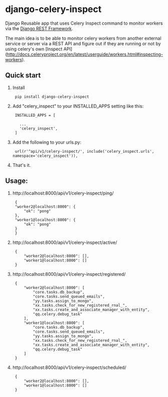 # django-celery-inspect

Django Reusable app that uses Celery Inspect command to monitor workers via the [Django REST Framework](https://github.com/tomchristie/django-rest-framework).

The main idea is to be able to monitor celery workers from another external service or server via a REST API and figure out if they are running or not by using celery's own [Inspect API]
(http://docs.celeryproject.org/en/latest/userguide/workers.html#inspecting-workers).

## Quick start

1. Install

		pip install django-celery-inspect

2. Add "celery_inspect" to your INSTALLED_APPS setting like this:

		INSTALLED_APPS = [
    
          ...
          'celery_inspect',
        ]

3. Add the following to your urls.py:

		url(r'^api/v1/celery-inspect/', include('celery_inspect.urls', namespace='celery_inspect')),
    
4. That's it.

## Usage:

1. http://localhost:8000/api/v1/celery-inspect/ping/

		{
        "worker2@localhost:8000": {
            "ok": "pong"
        },
        "worker1@localhost:8000": {
            "ok": "pong"
        }
        }
        
2. http://localhost:8000/api/v1/celery-inspect/active/

        {
            "worker2@localhost:8000": [],
            "worker1@localhost:8000": []
        }
        
3. http://localhost:8000/api/v1/celery-inspect/registered/

        {
            "worker2@localhost:8000": [
                "core.tasks.db_backup",
                "core.tasks.send_queued_emails",
                "yy.tasks.assign_to_mongo",
                "xx.tasks.check_for_new_registered_rnal_",
                "xx.tasks.create_and_associate_manager_with_entity",
                "qq.celery.debug_task"
            ],
            "worker1@localhost:8000": [
                "core.tasks.db_backup",
                "core.tasks.send_queued_emails",
                "yy.tasks.assign_to_mongo",
                "xx.tasks.check_for_new_registered_rnal_",
                "xx.tasks.create_and_associate_manager_with_entity",
                "qq.celery.debug_task"
            ]
        }
        
4. http://localhost:8000/api/v1/celery-inspect/scheduled/

        {
            "worker2@localhost:8000": [],
            "worker1@localhost:8000": []
        }
